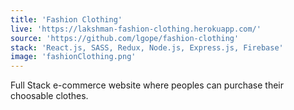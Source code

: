 ```yaml
---
title: 'Fashion Clothing'
live: 'https://lakshman-fashion-clothing.herokuapp.com/'
source: 'https://github.com/lgope/fashion-clothing'
stack: 'React.js, SASS, Redux, Node.js, Express.js, Firebase'
image: 'fashionClothing.png'
---
```


Full Stack e-commerce website where peoples can purchase their choosable clothes.